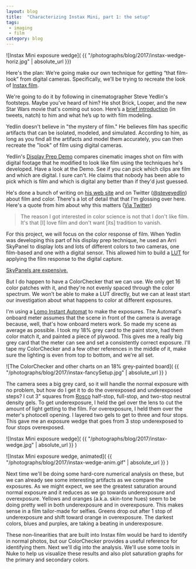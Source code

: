```yaml
---
layout: blog
title:  "Characterizing Instax Mini, part 1: the setup"
tags: 
 - imaging 
 - film
category: blog
---
```


![Instax Mini exposure wedge]( {{ "/photographs/blog/2017/instax-wedge-horiz.jpg" | absolute_url }})

Here's the plan: We're going make our own technique for getting “that film-look” from digital cameras. Specifically, we’ll be trying to recreate the look of [Instax film](http://www.fujifilm.com/products/instant_photo/films/instax_mini/).

We're going to do it by following in cinematographer Steve Yedlin's footsteps. Maybe you've heard of him? He shot Brick, Looper, and the new Star Wars movie that's coming out soon. Here’s a [brief introduction](https://storify.com/tvaziri/steve-yedlin) (in tweets, natch) to him and what he’s up to with film modeling.

Yedlin doesn't believe in "the mystery of film." He believes film has specific artifacts that can be isolated, modeled, and simulated. According to him, as long as you find all the artifacts and model them accurately, you can then recreate the "look" of film using digital cameras.

Yedlin's [Display Prep Demo](http://yedlin.net/DisplayPrepDemo/) compares cinematic images shot on film with digital footage that he modified to look like film using the techniques he's developed. Have a look at the Demo. See if you can pick which clips are film and which are digital. I sure can't. He claims that nobody has been able to pick which is film and which is digital any better than if they'd just guessed.

He's done a bunch of writing on [his web site](http://yedlin.net/OnColorScience/) and on Twitter ([@steveyedlin](https://twitter.com/steveyedlin)) about film and color. There's a lot of detail that that I'm glossing over here. Here's a quote from him about why this matters ([Via Twitter](https://twitter.com/steveyedlin/status/686314296679219201?ref_src=twsrc%5Etfw&ref_url=https%3A%2F%2Fstorify.com%2Ftvaziri%2Fsteve-yedlin))

> The reason I got interested in color science is not that I don't like film. It's that [I] love film and don't want [its] tradition to vanish.


For this project, we will focus on the color response of film. When Yedlin was developing this part of his display prep technique, he used an Arri SkyPanel to display lots and lots of different colors to two cameras, one film-based and one with a digital sensor. This allowed him to build a [LUT](http://nofilmschool.com/2011/05/what-is-a-look-up-table-lut-anyway) for applying the film response to the digital capture.

[SkyPanels are expensive.](https://www.bhphotovideo.com/c/product/1139001-REG/arri_l0_0007063_skypanel_s60_c_led_softlight.html)

But I do happen to have a ColorChecker that we can use. We only get 16 color patches with it, and they're not evenly spaced through the color spectrum. We won’t be able to make a LUT directly, but we can at least start our investigation about what happens to color at different exposures.

I'm using a [Lomo Instant Automat](https://www.kickstarter.com/projects/lomography/the-lomoinstant-automat-camera) to make the exposures. The Automat's onboard meter assumes that the scene in front of the camera is average because, well, that's how onboard meters work. So made my scene as average as possible. I took my 18% grey card to the paint store, had them color match it, and painted a piece of plywood. This gives me a really big grey card that the meter can see and set a consistently correct exposure. I'll tape my ColorChecker and a few other references in the middle of it, make sure the lighting is even from top to bottom, and we're all set.

![The ColorChecker and other charts on an 18% grey-painted board]( {{ "/photographs/blog/2017/instax-fancySetup.jpg" | absolute_url }} )

The camera sees a big grey card, so it will handle the normal exposure with no problem, but how do I get it to do the overexposed and underexposed steps? I cut 3" squares from [Rosco](http://us.rosco.com/en) half-stop, full-stop, and two-stop neutral density gels. To get underexposure, I held the gel over the lens to cut the amount of light getting to the film. For overexposure, I held them over the meter's photocell opening. I layered two gels to get to three and four stops. This gave me an exposure wedge that goes from 3 stop underexposed to four stops overexposed. 

![Instax Mini exposure wedge]( {{ "/photographs/blog/2017/instax-wedge.jpg" | absolute_url }} )

![Instax Mini exposure wedge, animated]( {{ "/photographs/blog/2017/instax-wedge-anim.gif" | absolute_url }} )

Next time we'll be doing some hard-core numerical analysis on these, but we can already see some interesting artifacts as we compare the exposures. As we might expect, we see the greatest saturation around normal exposure and it reduces as we go towards underexposure and overexposure. Yellows and oranges (a.k.a. skin-tone hues) seem to be doing pretty well in both underexposure and in overexposure. This makes sense in a film tailor-made for selfies. Greens drop out after 1 stop of underexposure and shift toward orange in overexposure. The darkest colors, blues and purples, are taking a beating in underexposure. 

These non-linearities that are built into Instax film would be hard to identify in normal photos, but our ColorChecker provides a useful reference for identifying them. Next we'll dig into the analysis. We'll use some tools in Nuke to help us visualize these results and also plot saturation graphs for the primary and secondary colors.


